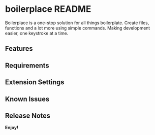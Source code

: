 # boilerplace README

Boilerplace is a one-stop solution for all things boilerplate. Create files, functions and a lot more using simple commands. Making development easier, one keystroke at a time.

## Features

## Requirements

## Extension Settings

## Known Issues

## Release Notes

**Enjoy!**
